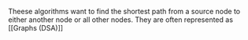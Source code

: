 Theese algorithms want to find the shortest path from a source node to either another node or all other nodes. They are often represented as [[Graphs (DSA)]]